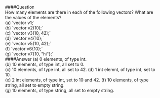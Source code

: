 ####Question  
How many elements are there in each of the following vectors? What are the values of the elements?  
(a) ´vector<int> v1;´  
(b) ´vector<int> v2(10);´  
(c) ´vector<int> v3(10, 42);´  
(d) ´vector<int> v4{10};´  
(e) ´vector<int> v5{10, 42};´  
(f) ´vector<string> v6{10};´  
(g) ´vector<string> v7{10, "hi"};´  
####Answer
(a) 0 elements, of type int.  
(b) 10 elements, of type int, all set to 0.  
(c) 10 elements, of type int, all set to 42.
(d) 1 int elemnt, of type int, set to 10.  
(e) 2 int elements, of type int, set to 10 and 42.
(f) 10 elements, of type string, all set to empty string.  
(g) 10 elements, of type string, all set to empty string.  
